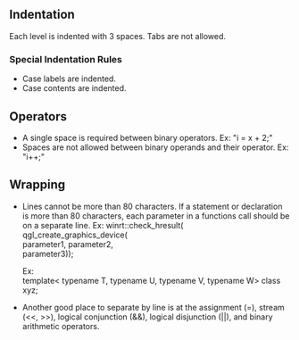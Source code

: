 ## Indentation
Each level is indented with 3 spaces. Tabs are not allowed.

### Special Indentation Rules
* Case labels are indented.
* Case contents are indented.

## Operators
* A single space is required between binary operators. Ex: "i = x + 2;"
* Spaces are not allowed between binary operands and their operator.
  Ex: "i++;"

## Wrapping
* Lines cannot be more than 80 characters. If a statement or declaration is 
  more than 80 characters, each parameter in a functions call should be on a 
  separate line.
  Ex: 
  winrt::check_hresult(  
    qgl_create_graphics_device(  
    parameter1, 
    parameter2,  
    parameter3));
    
  Ex:  
  template<
    typename T,
    typename U,
    typename V,
    typename W>
  class xyz;  
* Another good place to separate by line is at the assignment (=), stream 
  (<<, >>), logical conjunction (&&), logical disjunction (||), and binary 
  arithmetic operators.
